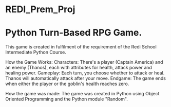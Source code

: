 # REDI_Prem_Proj
# Python Turn-Based RPG Game.

This game is created in fulfilment of the requirement of the Redi School Intermediate Python Course.

How the Game Works:
Characters: There's a player (Captain America) and an enemy (Thanos), each with attributes for health, attack power and healing power.
Gameplay: Each turn, you choose whether to attack or heal. Thanos will automatically attack after your move.
Endgame: The game ends when either the player or the goblin's health reaches zero.

How the game was made:
The game was created in Python using Object Oriented Programming and the Python module "Random".
